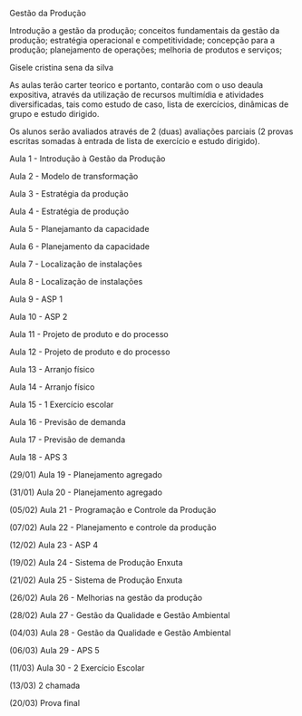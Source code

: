 Gestão da Produção

Introdução a gestão da produção; 
conceitos fundamentais da gestão da produção; 
estratégia operacional e competitividade;
concepção para a produção;
planejamento de operações;
melhoria de produtos e serviços;

Gisele cristina sena da silva

As aulas terão carter teorico e portanto, contarão com o uso deaula expositiva, através da utilização de recursos multimídia e atividades diversificadas, tais como estudo de caso, lista de exercícios, dinâmicas de grupo e estudo dirigido.

Os alunos serão avaliados através de 2 (duas) avaliações parciais (2 provas escritas somadas à entrada de lista de exercício e estudo dirigido).

Aula 1 - Introdução à Gestão da Produção

Aula 2 - Modelo de transformação

Aula 3 - Estratégia da produção

Aula 4 - Estratégia de produção

Aula 5 - Planejamanto da capacidade

Aula 6 - Planejamento da capacidade

Aula 7 - Localização de instalações

Aula 8 - Localização de instalações

Aula 9 - ASP 1

Aula 10 - ASP 2

Aula 11 - Projeto de produto e do processo

Aula 12 - Projeto de produto e do processo

Aula 13 - Arranjo físico

Aula 14 - Arranjo físico

Aula 15 - 1 Exercício escolar

Aula 16 - Previsão de demanda

Aula 17 - Previsão de demanda

Aula 18 - APS 3

(29/01) Aula 19 - Planejamento agregado

(31/01) Aula 20 - Planejamento agregado

(05/02) Aula 21 - Programação e Controle da Produção

(07/02) Aula 22 - Planejamento e controle da produção

(12/02) Aula 23 - ASP 4

(19/02) Aula 24 - Sistema de Produção Enxuta

(21/02) Aula 25 - Sistema de Produção Enxuta

(26/02) Aula 26 - Melhorias na gestão da produção

(28/02) Aula 27 - Gestão da Qualidade e Gestão Ambiental

(04/03) Aula 28 - Gestão da Qualidade e Gestão Ambiental

(06/03) Aula 29 - APS 5

(11/03) Aula 30 - 2 Exercício Escolar

(13/03) 2 chamada

(20/03) Prova final
